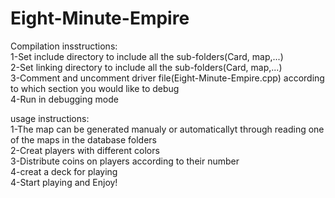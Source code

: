 # Eight-Minute-Empire

Compilation insstructions:<br />
1-Set include directory to include all the sub-folders(Card, map,...)<br />
2-Set linking directory to include all the sub-folders(Card, map,...)<br />
3-Comment and uncomment driver file(Eight-Minute-Empire.cpp) according to which section you would like to debug<br />
4-Run in debugging mode<br />

usage instructions:<br />
1-The map can be generated manualy or automaticallyt through reading one of the maps in the database folders<br />
2-Creat players with different colors<br />
3-Distribute coins on players according to their number<br />
4-creat a deck for playing<br />
4-Start playing and Enjoy!<br />
#